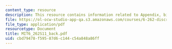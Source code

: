 ```yaml
---
content_type: resource
description: This resource contains information related to Appendix, bibliography.
file: https://ol-ocw-studio-app-qa.s3.amazonaws.com/courses/6-262-discrete-stochastic-processes-spring-2011/cbd79478f59587d6c144c54a848a86ff_MIT6_262S11_back.pdf
file_type: application/pdf
resourcetype: Document
title: MIT6_262S11_back.pdf
uid: cbd79478-f595-87d6-c144-c54a848a86ff
---
```

